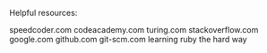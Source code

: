 Helpful resources:

speedcoder.com
codeacademy.com
turing.com
stackoverflow.com
google.com
github.com
git-scm.com
learning ruby the hard way
